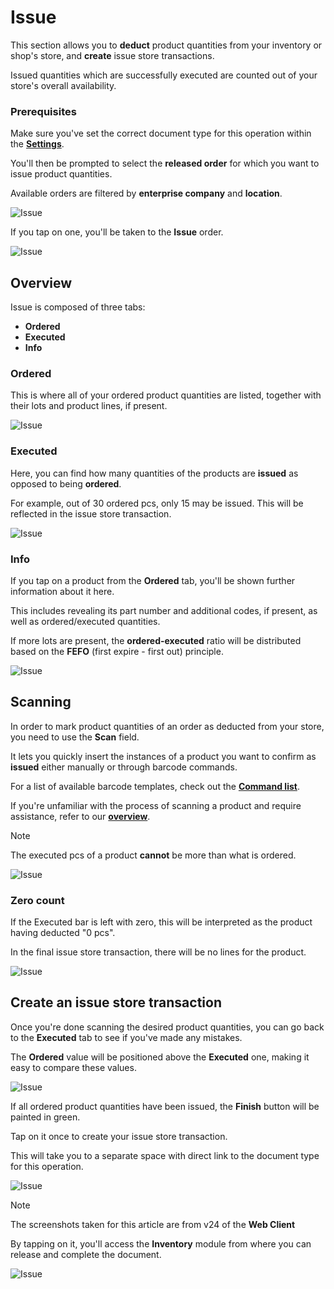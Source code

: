 # Issue

This section allows you to **deduct** product quantities from your inventory or shop's store, and **create** issue store transactions.

Issued quantities which are successfully executed are counted out of your store's overall availability.

### Prerequisites

Make sure you've set the correct document type for this operation within the **[Settings](settings.md)**.

You'll then be prompted to select the **released order** for which you want to issue product quantities.

Available orders are filtered by **enterprise company** and **location**.

![Issue](pictures/issue_new.png)

If you tap on one, you'll be taken to the **Issue** order.

![Issue](pictures/issue_newnew.png)

## Overview

Issue is composed of three tabs:

* **Ordered**
* **Executed**
* **Info**

### Ordered

This is where all of your ordered product quantities are listed, together with their lots and product lines, if present.

![Issue](pictures/inv_con_issue_orderednew.png)

### Executed

Here, you can find how many quantities of the products are **issued** as opposed to being **ordered**.

For example, out of 30 ordered pcs, only 15 may be issued. This will be reflected in the issue store transaction.

![Issue](pictures/inv_con_issue_executednew.png)

### Info

If you tap on a product from the **Ordered** tab, you'll be shown further information about it here.

This includes revealing its part number and additional codes, if present, as well as ordered/executed quantities.

If more lots are present, the **ordered-executed** ratio will be distributed based on the **FEFO** (first expire - first out) principle.

![Issue](pictures/inv_con_issue_infonew.png)

## Scanning

In order to mark product quantities of an order as deducted from your store, you need to use the **Scan** field.

It lets you quickly insert the instances of a product you want to confirm as **issued** either manually or through barcode commands.

For a list of available barcode templates, check out the **[Command list](command-list.md)**.

If you're unfamiliar with the process of scanning a product and require assistance, refer to our **[overview](index.md)**.

> [!NOTE]
> The executed pcs of a product **cannot** be more than what is ordered.

![Issue](pictures/inv_con_issue_errornew.png)

### Zero count

If the Executed bar is left with zero, this will be interpreted as the product having deducted "0 pcs". 

In the final issue store transaction, there will be no lines for the product.

![Issue](pictures/inv_con_issue_zeronew.png)

## Create an issue store transaction

Once you're done scanning the desired product quantities, you can go back to the **Executed** tab to see if you've made any mistakes.

The **Ordered** value will be positioned above the **Executed** one, making it easy to compare these values.

![Issue](pictures/inv_con_issue_finishgreen.png)

If all ordered product quantities have been issued, the **Finish** button will be painted in green.

Tap on it once to create your issue store transaction.

This will take you to a separate space with direct link to the document type for this operation.

![Issue](pictures/inv_con_issue_docrelease.png)



> [!NOTE]
> The screenshots taken for this article are from v24 of the **Web Client**

By tapping on it, you'll access the **Inventory** module from where you can release and complete the document.

![Issue](pictures/inv_con_issuedoc.png)

